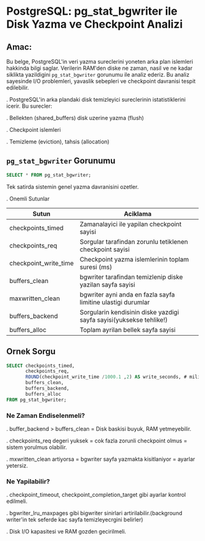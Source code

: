 # PostgreSQL: pg_stat_bgwriter ile Disk Yazma ve Checkpoint Analizi

## Amac:
Bu belge, PostgreSQL'in veri yazma sureclerini yoneten arka plan islemleri hakkinda bilgi saglar.
Verilerin RAM'den diske ne zaman, nasil ve ne kadar siklikta yazildigini `pg_stat_bgwriter` gorunumu ile analiz ederiz.
Bu analiz sayesinde I/O problemleri, yavaslik sebepleri ve checkpoint davranisi tespit edilebilir.

. PostgreSQL'in arka plandaki disk temizleyici sureclerinin istatistiklerini icerir.
Bu surecler:

. Bellekten (shared_buffers) disk uzerine yazma (flush)

. Checkpoint islemleri

. Temizleme (eviction), tahsis (allocation)

## `pg_stat_bgwriter` Gorunumu
```sql
SELECT * FROM pg_stat_bgwriter;
```
Tek satirda sistemin genel yazma davranisini ozetler.

. Onemli Sutunlar

| Sutun                 | Aciklama                                                            |
|-----------------------|---------------------------------------------------------------------|
| checkpoints_timed     | Zamanalayici ile yapilan checkpoint sayisi                          |
| checkpoints_req       | Sorgular tarafindan zorunlu tetiklenen checkpoint sayisi            |
| checkpoint_write_time | Checkpoint yazma islemlerinin toplam suresi (ms)                    |
| buffers_clean         | bgwriter tarafindan temizlenip diske yazilan sayfa sayisi           |
| maxwritten_clean      | bgwriter ayni anda en fazla sayfa limitine ulastigi durumlar        |
| buffers_backend       | Sorgularin kendisinin diske yazdigi sayfa sayisi(yuksekse tehlike!) |
| buffers_alloc         | Toplam ayrilan bellek sayfa sayisi                                  |

## Ornek Sorgu
```sql
SELECT checkpoints_timed,
       checkpoints_req,
       ROUND(checkpoint_write_time /1000.1 ,2) AS write_seconds, # milisaniyeyi saniyeye cevirdi
       buffers_clean,
       buffers_backend,
       buffers_alloc
FROM pg_stat_bgwriter;
```
### Ne Zaman Endiselenmeli?

. buffer_backend > buffers_clean = Disk baskisi buyuk, RAM yetmeyebilir.

. checkpoints_req degeri yuksek = cok fazla zorunli checkpoint olmus = sistem yorulmus olabilir.

. mxwritten_clean artiyorsa = bgwriter sayfa yazmakta kisitlaniyor = ayarlar yetersiz.

### Ne Yapilabilir?
. checkpoint_timeout, checkpoint_completion_target gibi ayarlar kontrol edilmeli.

. bgwriter_lru_maxpages gibi bigwriter sinirlari artirilabilir.(background writer'in tek seferde kac sayfa temizleyecrgini belirler)

. Disk I/O kapasitesi ve RAM gozden gecirilmeli.









